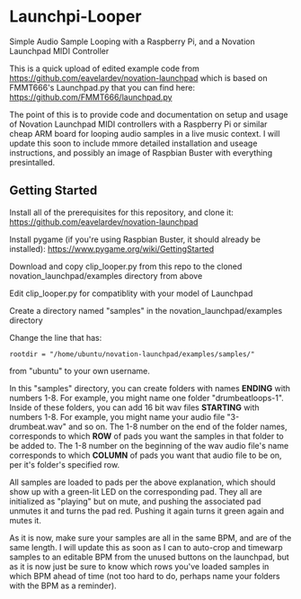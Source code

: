 # Launchpi-Looper
Simple Audio Sample Looping with a Raspberry Pi, and a Novation Launchpad MIDI Controller

This is a quick upload of edited example code from https://github.com/eavelardev/novation-launchpad which is based on FMMT666's Launchpad.py that you can find here: https://github.com/FMMT666/launchpad.py

The point of this is to provide code and documentation on setup and usage of Novation Launchpad MIDI controllers with a Raspberry Pi or similar cheap ARM board for looping audio samples in a live music context.  I will update this soon to include mmore detailed installation and useage instructions, and possibly an image of Raspbian Buster with everything presintalled.

## Getting Started

Install all of the prerequisites for this repository, and clone it:
https://github.com/eavelardev/novation-launchpad

Install pygame (if you're using Raspbian Buster, it should already be installed):
https://www.pygame.org/wiki/GettingStarted

Download and copy clip_looper.py from this repo to the cloned novation_launchpad/examples directory from above

Edit clip_looper.py for compatiblity with your model of Launchpad

Create a directory named "samples" in the novation_launchpad/examples directory

Change the line that has:
```
rootdir = "/home/ubuntu/novation-launchpad/examples/samples/"
```
from "ubuntu" to your own username.

In this "samples" directory, you can create folders with names **ENDING** with numbers 1-8.  For example, you might name one folder "drumbeatloops-1".  Inside of these folders, you can add 16 bit wav files **STARTING** with numbers 1-8.  For example, you might name your audio file "3-drumbeat.wav" and so on.  The 1-8 number on the end of the folder names, corresponds to which **ROW** of pads you want the samples in that folder to be added to.  The 1-8 number on the beginning of the wav audio file's name corresponds to which **COLUMN** of pads you want that audio file to be on, per it's folder's specified row.    

All samples are loaded to pads per the above explanation, which should show up with a green-lit LED on the corresponding pad.  They all are initialized as "playing" but on mute, and pushing the associated pad unmutes it and turns the pad red.  Pushing it again turns it green again and mutes it.  

As it is now, make sure your samples are all in the same BPM, and are of the same length.  I will update this as soon as I can to auto-crop and timewarp samples to an editable BPM from the unused buttons on the launchpad, but as it is now just be sure to know which rows you've loaded samples in which BPM ahead of time (not too hard to do, perhaps name your folders with the BPM as a reminder).

